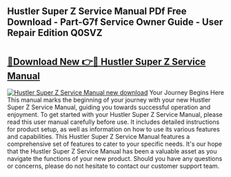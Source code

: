 ## Hustler Super Z Service Manual PDf Free Download - Part-G7f Service Owner Guide - User Repair Edition Q0SVZ

# <h2><a href="http://bc71780.oget.top/?id=Hustler+Super+Z+Service+Manual">🔗Download New 👉🔴 Hustler Super Z Service Manual</a></h2>

[![Hustler Super Z Service Manual new download](https://i.imgur.com/5g1atiW.png)](http://bc71780.oget.top/?id=Hustler+Super+Z+Service+Manual)
Your Journey Begins Here This manual marks the beginning of your journey with your new Hustler Super Z Service Manual, guiding you towards successful operation and enjoyment. To get started with your Hustler Super Z Service Manual, please read this user manual carefully before use. It includes detailed instructions for product setup, as well as information on how to use its various features and capabilities. This Hustler Super Z Service Manual features a comprehensive set of features to cater to your specific needs. It's our hope that the Hustler Super Z Service Manual has been a valuable asset as you navigate the functions of your new product. Should you have any questions or concerns, please do not hesitate to contact our customer support team.
